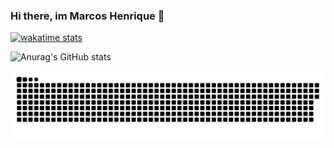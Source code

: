 ### Hi there, im Marcos Henrique 👋

[![wakatime stats](https://github-readme-stats.vercel.app/api/wakatime?username=Marcola5000&layout=compact&hide_title=true&theme=radical)](https://github.com/anuraghazra/github-readme-stats)

![Anurag's GitHub stats](https://github-readme-stats.vercel.app/api?username=MarcosHDev&show_icons=true&theme=radical&count_private=true)

![Snake animation](https://github.com/MarcosHDev/MarcosHDev/blob/output/github-contribution-grid-snake.svg)
